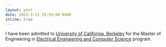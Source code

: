 ```yaml
---
layout: post
date: 2023-3-21 15:59:00-0400
inline: true
---
```


<!-- A simple inline announcement. -->
I have been admitted to [University of California, Berkeley](https://www.berkeley.edu/) for the Master of Engineering in [Electrical Engineering and Computer Science](https://eecs.berkeley.edu) program.